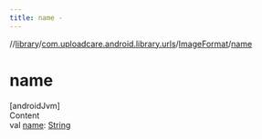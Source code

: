 ```yaml
---
title: name -
---
```

//[library](../../index.md)/[com.uploadcare.android.library.urls](../index.md)/[ImageFormat](index.md)/[name](name.md)



# name  
[androidJvm]  
Content  
val [name](name.md): [String](https://kotlinlang.org/api/latest/jvm/stdlib/kotlin/-string/index.html)  



